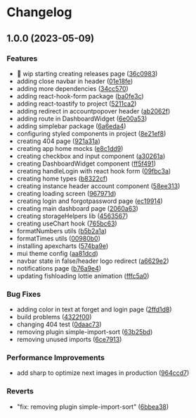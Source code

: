# Changelog

## 1.0.0 (2023-05-09)


### Features

* :construction: wip starting creating releases page ([36c0983](https://github.com/CleberSchiavon/teste-cadoma/commit/36c098319569b1e02ac532a638c2d6d42b379aaf))
* adding close navbar in header ([01e18fe](https://github.com/CleberSchiavon/teste-cadoma/commit/01e18fe44358417fd9b385542edb66f89900ee98))
* adding more dependencies ([34cc570](https://github.com/CleberSchiavon/teste-cadoma/commit/34cc570e38ccceb97ee2df638d6b4fd5267c29a6))
* adding react-hook-form package ([ba0fe3c](https://github.com/CleberSchiavon/teste-cadoma/commit/ba0fe3c12f8b6a55398b0bd2f18e1a280a2fb41f))
* adding react-toastify to project ([5211ca2](https://github.com/CleberSchiavon/teste-cadoma/commit/5211ca24145bc6a509d2aa95eb6625a4a611f817))
* adding redirect in accountpopover header ([ab2062f](https://github.com/CleberSchiavon/teste-cadoma/commit/ab2062ff593e6a0e09da366f8327195c0a253997))
* adding route in DashboardWidget ([6e00a53](https://github.com/CleberSchiavon/teste-cadoma/commit/6e00a530bf9f66265e65fa6d5b3e55959f35b714))
* adding simplebar package ([6a6eda4](https://github.com/CleberSchiavon/teste-cadoma/commit/6a6eda462a1825421de0028fb798fa1122076cbd))
* configuring styled components in project ([8e21ef8](https://github.com/CleberSchiavon/teste-cadoma/commit/8e21ef8559d75d2158ee0d0f4e31878001f02ba5))
* creating 404 page ([921a31a](https://github.com/CleberSchiavon/teste-cadoma/commit/921a31a02ced709a6c3d3faff759be678c3fc20c))
* creating app home mocks ([e8c1dd9](https://github.com/CleberSchiavon/teste-cadoma/commit/e8c1dd96f4fce524b243451b74070906dcf21312))
* creating checkbox and input component ([a30261a](https://github.com/CleberSchiavon/teste-cadoma/commit/a30261a74c82bdffb7c87255cee93ade6429eceb))
* creating DashboardWidget component ([ff5f491](https://github.com/CleberSchiavon/teste-cadoma/commit/ff5f491dac5f8ee5fe2ee386c8c68a7f5056e2b4))
* creating handleLogin with react hook form ([09fbc3a](https://github.com/CleberSchiavon/teste-cadoma/commit/09fbc3a83625418c2a35db6a5830759c6ed0b77a))
* creating home types ([b8322cf](https://github.com/CleberSchiavon/teste-cadoma/commit/b8322cf5e06efae9806c6403b7e5753f88c388ec))
* creating instance header account component ([58ee313](https://github.com/CleberSchiavon/teste-cadoma/commit/58ee313c2c46d1843341033bde37bd34c6364d58))
* creating loading screen ([967971d](https://github.com/CleberSchiavon/teste-cadoma/commit/967971db01fc4354ba4aa544e16228b64773a5b4))
* creating login and forgotpassword page ([ec19914](https://github.com/CleberSchiavon/teste-cadoma/commit/ec19914c2fe2ab7218371c586fd0c43d9b0c8e7e))
* creating main dashboard page ([2060a63](https://github.com/CleberSchiavon/teste-cadoma/commit/2060a63de299a7ed1d800f165c4732ad9ceab71a))
* creating storageHelpers lib ([4563567](https://github.com/CleberSchiavon/teste-cadoma/commit/45635674b13e8455630cf0b922aca89675a451ef))
* creating useChart hook ([765bc63](https://github.com/CleberSchiavon/teste-cadoma/commit/765bc63ad80b7f3631eec5a54ae4309b477251bb))
* formatNumbers utils ([b5b2a1a](https://github.com/CleberSchiavon/teste-cadoma/commit/b5b2a1a6e4349cd702865037552a3ca62144c77e))
* formatTimes utils ([00980b0](https://github.com/CleberSchiavon/teste-cadoma/commit/00980b0bbb6095481adadcba06514e5d9dc6115e))
* installing apexcharts ([574ba9e](https://github.com/CleberSchiavon/teste-cadoma/commit/574ba9e9f5c6f8cce2cf4db411d5d6277da242aa))
* mui theme config ([aa81dcd](https://github.com/CleberSchiavon/teste-cadoma/commit/aa81dcdfacb3aeec0a5f70fb4ef02a867cfe0d86))
* navbar state in false/header logo redirect ([a6629e2](https://github.com/CleberSchiavon/teste-cadoma/commit/a6629e2a128e9540e90989cb12c8ccb9acf26238))
* notifications page ([b76a9e4](https://github.com/CleberSchiavon/teste-cadoma/commit/b76a9e4754a1ec76dd1ae6fd1f50789442a95f60))
* updating fishloading lottie animation ([fffc5a0](https://github.com/CleberSchiavon/teste-cadoma/commit/fffc5a0ce40d7a56310b5ea016283a70b93055e0))


### Bug Fixes

* adding color in text at forget and login page ([2ffd1d8](https://github.com/CleberSchiavon/teste-cadoma/commit/2ffd1d8a92db6f799ca5458c1aa276d306c0d2c9))
* build problems ([4322f00](https://github.com/CleberSchiavon/teste-cadoma/commit/4322f007a0f6eaff06bad565a53922a076064870))
* changing 404 test ([0daac73](https://github.com/CleberSchiavon/teste-cadoma/commit/0daac731d4ac15dfc4bc3bdd7bd11371d7754359))
* removing plugin simple-import-sort ([63b25bd](https://github.com/CleberSchiavon/teste-cadoma/commit/63b25bdce3347263fbd4945b7c2ba4b015f3ca82))
* removing unused imports ([6ce7913](https://github.com/CleberSchiavon/teste-cadoma/commit/6ce7913148a766c69f0fa9fe3a7e225f7fccbff1))


### Performance Improvements

* add sharp to optimize next images in production ([964ccd7](https://github.com/CleberSchiavon/teste-cadoma/commit/964ccd74c4e7a9664cfe050677d09032313bffb6))


### Reverts

* "fix: removing plugin simple-import-sort" ([6bbea38](https://github.com/CleberSchiavon/teste-cadoma/commit/6bbea389a2c366127b2b84b1ec91306b5b125c79))
